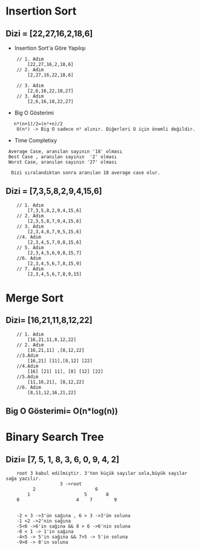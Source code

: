 # Insertion Sort

## Dizi = [22,27,16,2,18,6] 

+ Insertion Sort'a Göre Yapılışı


```
    // 1. Adım
        [22,27,16,2,18,6]  
    // 2. Adım
        [2,27,16,22,18,6]

    // 3. Adım
        [2,6,16,22,18,27]
    // 3. Adım
        [2,6,16,18,22,27] 
````
+ Big O Gösterimi

``` 
   n*(n+1)/2=(n²+n)/2
    O(n²) -> Big O sadece n² alınır. Diğerleri O için önemli değildir.
```

+ Time Completixy

```
 Average Case, aranılan sayının '18' olması
 Best Case , aranılan sayının  '2' olması
 Worst Case, aranılan sayının '27' olması
```

```
  Dizi sıralandıktan sonra aranılan 18 average case olur.
```


## Dizi = [7,3,5,8,2,9,4,15,6] 

```
    // 1. Adım
        [7,3,5,8,2,9,4,15,6]
    // 2. Adım
        [2,3,5,8,7,9,4,15,6]
    // 3. Adım
        [2,3,4,8,7,9,5,15,6]
    //4. Adım
        [2,3,4,5,7,9,8,15,6]
    // 5. Adım
        [2,3,4,5,6,9,8,15,7]
    //6. Adım
        [2,3,4,5,6,7,8,15,9]
    // 7. Adım
        [2,3,4,5,6,7,8,9,15]
```
# Merge Sort

## Dizi= [16,21,11,8,12,22]

``` 
    // 1. Adım
        [16,21,11,8,12,22]
    // 2. Adım
        [16,21,11] ,[8,12,22]
    //3.Adım
        [16,21] [11],[8,12] [22]
    //4.Adım
        [16] [21] 11], [8] [12] [22]
    //5.Adım
        [11,16,21], [8,12,22]
    //6. Adım
        [8,11,12,16,21,22]
```
## Big O Gösterimi= O(n*log(n))


# Binary Search Tree

## Dizi= [7, 5, 1, 8, 3, 6, 0, 9, 4, 2] 

```
    root 3 kabul edilmiştir. 3'ten küçük sayılar sola,büyük sayılar sağa yazılır.
                    3 ->root
          2                      6
        1                    5       8
    0                     4    7        9
                                  
                                     
    -2 < 3 ->3'ün sağına , 6 > 3 ->3'ün soluna
    -1 <2 ->2'nin sağına 
    -5<6 ->6'in sağına && 8 > 6 ->6'nin soluna
    -0 < 1 -> 1'in sağına
    -4<5 -> 5'in sağına && 7>5 -> 5'in soluna
    -9>8 -> 8'in soluna 
```
